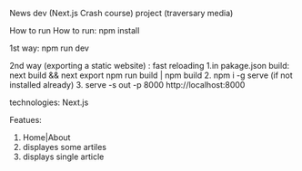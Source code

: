 News dev (Next.js Crash course) project (traversary media)

How to run How to run:
npm install

1st way:
npm run dev

2nd way  (exporting a static website) : fast reloading
1.in pakage.json
    build: next build && next export
    npm run build | npm build
2. npm i -g serve (if not installed already)
3. serve -s out -p 8000
http://localhost:8000	


technologies:
Next.js


Featues:
1. Home|About
2. displayes some artiles
3. displays single article


